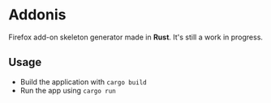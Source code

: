 # Addonis
Firefox add-on skeleton generator made in **Rust**. It's still a work in progress.

## Usage

* Build the application with `cargo build`
* Run the app using `cargo run`
